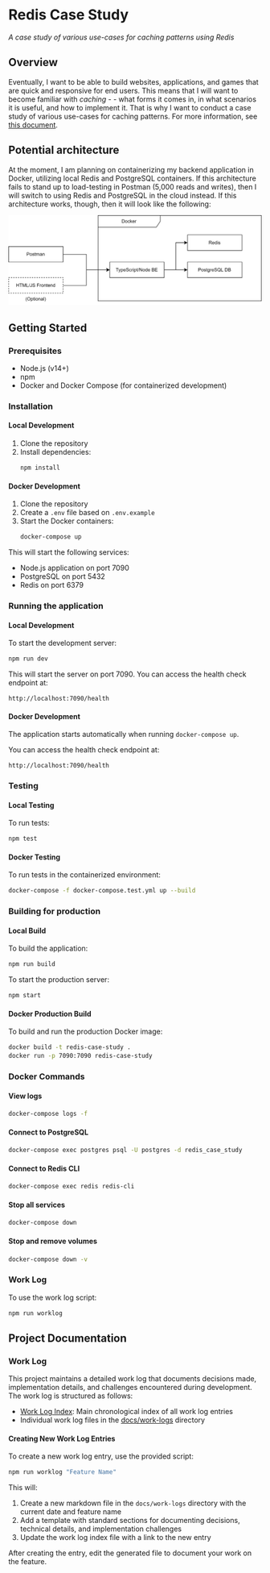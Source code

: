 # Redis Case Study

_A case study of various use-cases for caching patterns using Redis_

## Overview

Eventually, I want to be able to build websites, applications, and games that are quick and responsive for end users. This means that I will want to become familiar with _caching_ - - what forms it comes in, in what scenarios it is useful, and how to implement it. That is why I want to conduct a case study of various use-cases for caching patterns. For more information, see [this document](resources/Project%20Idea.pdf).

## Potential architecture

At the moment, I am planning on containerizing my backend application in Docker, utilizing local Redis and PostgreSQL containers. If this architecture fails to stand up to load-testing in Postman (5,000 reads and writes), then I will switch to using Redis and PostgreSQL in the cloud instead. If this architecture works, though, then it will look like the following:

![Architecture diagram](resources/project-architecture.svg)

## Getting Started

### Prerequisites

- Node.js (v14+)
- npm
- Docker and Docker Compose (for containerized development)

### Installation

#### Local Development

1. Clone the repository
2. Install dependencies:
   ```bash
   npm install
   ```

#### Docker Development

1. Clone the repository
2. Create a `.env` file based on `.env.example`
3. Start the Docker containers:
   ```bash
   docker-compose up
   ```

This will start the following services:
- Node.js application on port 7090
- PostgreSQL on port 5432
- Redis on port 6379

### Running the application

#### Local Development

To start the development server:
```bash
npm run dev
```

This will start the server on port 7090. You can access the health check endpoint at:
```
http://localhost:7090/health
```

#### Docker Development

The application starts automatically when running `docker-compose up`. 

You can access the health check endpoint at:
```
http://localhost:7090/health
```

### Testing

#### Local Testing

To run tests:
```bash
npm test
```

#### Docker Testing

To run tests in the containerized environment:
```bash
docker-compose -f docker-compose.test.yml up --build
```

### Building for production

#### Local Build

To build the application:
```bash
npm run build
```

To start the production server:
```bash
npm start
```

#### Docker Production Build

To build and run the production Docker image:
```bash
docker build -t redis-case-study .
docker run -p 7090:7090 redis-case-study
```

### Docker Commands

#### View logs
```bash
docker-compose logs -f
```

#### Connect to PostgreSQL
```bash
docker-compose exec postgres psql -U postgres -d redis_case_study
```

#### Connect to Redis CLI
```bash
docker-compose exec redis redis-cli
```

#### Stop all services
```bash
docker-compose down
```

#### Stop and remove volumes
```bash
docker-compose down -v
```

### Work Log

To use the work log script:
```bash
npm run worklog
```

## Project Documentation

### Work Log

This project maintains a detailed work log that documents decisions made, implementation details, and challenges encountered during development. The work log is structured as follows:

- [Work Log Index](docs/work-log-index.md): Main chronological index of all work log entries
- Individual work log files in the [docs/work-logs](docs/work-logs/) directory

#### Creating New Work Log Entries

To create a new work log entry, use the provided script:

```bash
npm run worklog "Feature Name"
```

This will:
1. Create a new markdown file in the `docs/work-logs` directory with the current date and feature name
2. Add a template with standard sections for documenting decisions, technical details, and implementation challenges
3. Update the work log index file with a link to the new entry

After creating the entry, edit the generated file to document your work on the feature.
